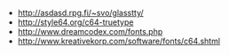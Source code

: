 * http://asdasd.rpg.fi/~svo/glasstty/
* http://style64.org/c64-truetype
* http://www.dreamcodex.com/fonts.php
* http://www.kreativekorp.com/software/fonts/c64.shtml
